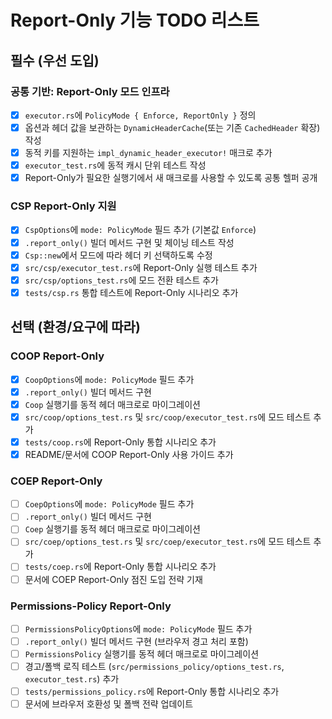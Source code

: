 # Report-Only 기능 TODO 리스트

## 필수 (우선 도입)

### 공통 기반: Report-Only 모드 인프라
- [x] `executor.rs`에 `PolicyMode { Enforce, ReportOnly }` 정의
- [x] 옵션과 헤더 값을 보관하는 `DynamicHeaderCache`(또는 기존 `CachedHeader` 확장) 작성
- [x] 동적 키를 지원하는 `impl_dynamic_header_executor!` 매크로 추가
- [x] `executor_test.rs`에 동적 캐시 단위 테스트 작성
- [x] Report-Only가 필요한 실행기에서 새 매크로를 사용할 수 있도록 공통 헬퍼 공개

### CSP Report-Only 지원
- [x] `CspOptions`에 `mode: PolicyMode` 필드 추가 (기본값 `Enforce`)
- [x] `.report_only()` 빌더 메서드 구현 및 체이닝 테스트 작성
- [x] `Csp::new`에서 모드에 따라 헤더 키 선택하도록 수정
- [x] `src/csp/executor_test.rs`에 Report-Only 실행 테스트 추가
- [x] `src/csp/options_test.rs`에 모드 전환 테스트 추가
- [x] `tests/csp.rs` 통합 테스트에 Report-Only 시나리오 추가

## 선택 (환경/요구에 따라)

### COOP Report-Only
- [x] `CoopOptions`에 `mode: PolicyMode` 필드 추가
- [x] `.report_only()` 빌더 메서드 구현
- [x] `Coop` 실행기를 동적 헤더 매크로로 마이그레이션
- [x] `src/coop/options_test.rs` 및 `src/coop/executor_test.rs`에 모드 테스트 추가
- [x] `tests/coop.rs`에 Report-Only 통합 시나리오 추가
- [x] README/문서에 COOP Report-Only 사용 가이드 추가

### COEP Report-Only
- [ ] `CoepOptions`에 `mode: PolicyMode` 필드 추가
- [ ] `.report_only()` 빌더 메서드 구현
- [ ] `Coep` 실행기를 동적 헤더 매크로로 마이그레이션
- [ ] `src/coep/options_test.rs` 및 `src/coep/executor_test.rs`에 모드 테스트 추가
- [ ] `tests/coep.rs`에 Report-Only 통합 시나리오 추가
- [ ] 문서에 COEP Report-Only 점진 도입 전략 기재

### Permissions-Policy Report-Only
- [ ] `PermissionsPolicyOptions`에 `mode: PolicyMode` 필드 추가
- [ ] `.report_only()` 빌더 메서드 구현 (브라우저 경고 처리 포함)
- [ ] `PermissionsPolicy` 실행기를 동적 헤더 매크로로 마이그레이션
- [ ] 경고/폴백 로직 테스트 (`src/permissions_policy/options_test.rs`, `executor_test.rs`) 추가
- [ ] `tests/permissions_policy.rs`에 Report-Only 통합 시나리오 추가
- [ ] 문서에 브라우저 호환성 및 폴백 전략 업데이트
